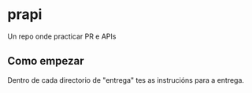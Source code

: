 # prapi
Un repo onde practicar PR e APIs

## Como empezar
Dentro de cada directorio de "entrega" tes as instrucións para a entrega.